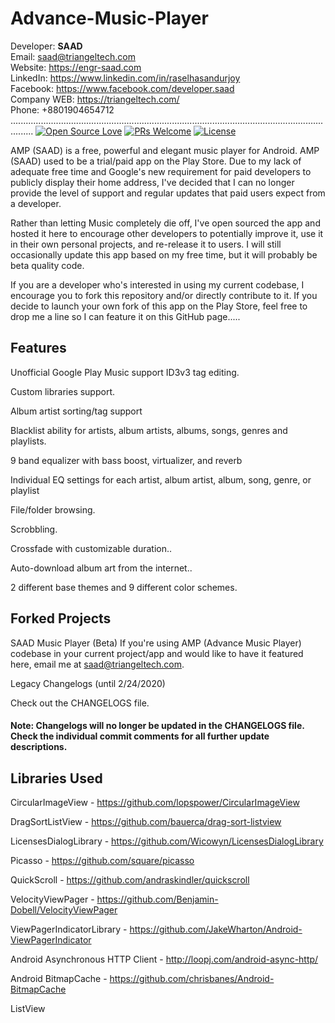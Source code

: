 # Advance-Music-Player

Developer: <b>SAAD</b> <br>
Email: saad@triangeltech.com<br>
Website: https://engr-saad.com <br>
LinkedIn: https://www.linkedin.com/in/raselhasandurjoy<br>
Facebook: https://www.facebook.com/developer.saad<br>
Company WEB: https://triangeltech.com/ <br>
Phone: +8801904654712<br>
.....................................................................................................................................
[![Open Source Love](https://badges.frapsoft.com/os/v2/open-source.svg?v=102)](https://github.com/raselhasandurjoy/Advance-Music-Player)
[![PRs Welcome](https://img.shields.io/badge/PRs-welcome-brightgreen.svg?style=flat-square)](http://makeapullrequest.com)
[![License](https://img.shields.io/badge/License-Apache%202.0-blue.svg)](https://opensource.org/licenses/Apache-2.0)

AMP (SAAD) is a free, powerful and elegant music player for Android. AMP (SAAD) used to be a trial/paid app on the Play Store. Due to my lack of adequate free time and Google's new requirement for paid developers to publicly display their home address, I've decided that I can no longer provide the level of support and regular updates that paid users expect from a developer.

Rather than letting Music completely die off, I've open sourced the app and hosted it here to encourage other developers to potentially improve it, use it in their own personal projects, and re-release it to users. I will still occasionally update this app based on my free time, but it will probably be beta quality code.

If you are a developer who's interested in using my current codebase, I encourage you to fork this repository and/or directly contribute to it. If you decide to launch your own fork of this app on the Play Store, feel free to drop me a line so I can feature it on this GitHub page.....

## Features
Unofficial Google Play Music support
ID3v3 tag editing.

Custom libraries support.

Album artist sorting/tag support

Blacklist ability for artists, album artists, albums, songs, genres and playlists.

9 band equalizer with bass boost, virtualizer, and reverb

Individual EQ settings for each artist, album artist, album, song, genre, or playlist

File/folder browsing.

Scrobbling.

Crossfade with customizable duration..

Auto-download album art from the internet..

2 different base themes and 9 different color schemes.

## Forked Projects
SAAD Music Player (Beta)
If you're using AMP (Advance Music Player) codebase in your current project/app and would like to have it featured here, email me at saad@triangeltech.com.

Legacy Changelogs (until 2/24/2020)

Check out the CHANGELOGS file.


#### Note: Changelogs will no longer be updated in the CHANGELOGS file. Check the individual commit comments for all further update descriptions.


## Libraries Used
CircularImageView - https://github.com/lopspower/CircularImageView

DragSortListView - https://github.com/bauerca/drag-sort-listview

LicensesDialogLibrary - https://github.com/Wicowyn/LicensesDialogLibrary

Picasso - https://github.com/square/picasso

QuickScroll - https://github.com/andraskindler/quickscroll

VelocityViewPager - https://github.com/Benjamin-Dobell/VelocityViewPager

ViewPagerIndicatorLibrary - https://github.com/JakeWharton/Android-ViewPagerIndicator

Android Asynchronous HTTP Client - http://loopj.com/android-async-http/

Android BitmapCache - https://github.com/chrisbanes/Android-BitmapCache

ListView
